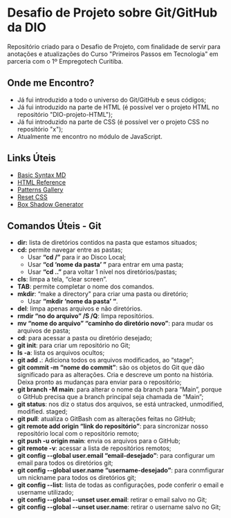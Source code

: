 # Desafio de Projeto sobre Git/GitHub da DIO
Repositório criado para o Desafio de Projeto, com finalidade de servir para anotações e atualizações do Curso "Primeiros Passos em Tecnologia" em parceria com o 1º Empregotech Curitiba.

## Onde me Encontro?
- Já fui introduzido a todo o universo do Git/GitHub e seus códigos;
- Já fui introduzido na parte de HTML (é possível ver o projeto HTML no repositório "DIO-projeto-HTML");
- Já fui introduzido na parte de CSS (é possível ver o projeto CSS no repositório "x");
- Atualmente me encontro no módulo de JavaScript.

## Links Úteis
- [Basic Syntax MD](https://www.markdownguide.org/basic-syntax/)
- [HTML Reference](https://www.w3schools.com/tags/default.asp)
- [Patterns Gallery](https://projects.verou.me/css3patterns/)
- [Reset CSS](https://meyerweb.com/eric/tools/css/reset/)
- [Box Shadow Generator](https://cssgenerator.org/box-shadow-css-generator.html)

## Comandos Úteis - Git
- **dir:** lista de diretórios contidos na pasta que estamos situados; 
- **cd:** permite navegar entre as pastas; 
    - Usar **“cd /”** para ir ao Disco Local; 
    - Usar **“cd ‘nome da pasta’ ”** para entrar em uma pasta;
    - Usar **“cd ..”** para voltar 1 nível nos diretórios/pastas;
- **cls**: limpa a tela, “clear screen”.
- **TAB**: permite completar o nome dos comandos.
- **mkdir**: “make a directory" para criar uma pasta ou diretório;
    - Usar **“mkdir ‘nome da pasta’ “**.
- **del**: limpa apenas arquivos e não diretórios.
- **rmdir “no do arquivo” /S /Q**: limpa repositórios.
- **mv “nome do arquivo” “caminho do diretório novo”**: para mudar os arquivos de pasta;
- **cd**: para acessar a pasta ou diretório desejado;
- **git init**: para criar um repositório no Git;
- **ls -a**: lista os arquivos ocultos;
- **git add .**: Adiciona todos os arquivos modificados, ao “stage”;
- **git commit -m “nome do commit”**: são os objetos do Git que dão significado para as alterações. Cria e descreve um ponto na história. Deixa pronto as mudanças para enviar para o repositório;
- **git branch -M main**: para alterar o nome da branch para “Main”, porque o GitHub precisa que a branch principal seja chamada de “Main”;
- **git status**: nos diz o status dos arquivos, se está untracked, unmodified, modified. staged;
- **git pull**: atualiza o GitBash com as alterações feitas no GitHub;
- **git remote add origin “link do repositório”**: para sincronizar nosso repositório local com o repositório remoto;
- **git push -u origin main**: envia os arquivos para o GitHub;
- **git remote -v**: acessar a lista de repositórios remotos;
- **git config --global user.email “email-desejado”**: para configurar um email para todos os diretórios git;
- **git config --global user.name “username-desejado”**: para conmfigurar um nickname para todos os diretórios git;
- **git config --list**: lista de todas as configurações, pode conferir o email e username utilizado;
- **git config --global --unset user.email**: retirar o email salvo no Git;
- **git config --global --unset user.name**: retirar o username salvo no Git;
